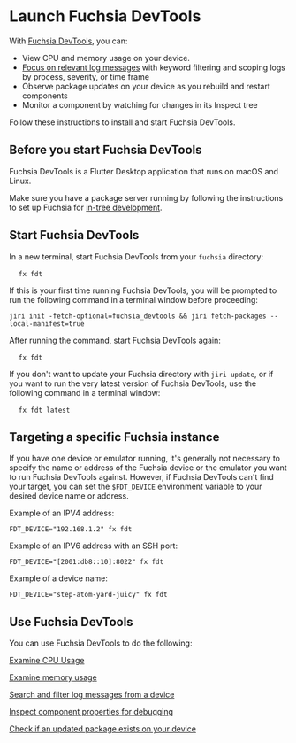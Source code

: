 # Launch Fuchsia DevTools

With [Fuchsia DevTools](/docs/concepts/monitoring/fuchsia-devtools.md), you can:

* View CPU and memory usage on your device.
* [Focus on relevant log messages](/docs/development/monitoring/devtools/devtools-logging.md) with keyword filtering
  and scoping logs by process, severity, or time frame
* Observe package updates on your device as you rebuild and restart components
* Monitor a component by watching for changes in its Inspect tree

Follow these instructions to install and start Fuchsia DevTools.

## Before you start Fuchsia DevTools

Fuchsia DevTools is a Flutter Desktop application that runs on macOS and Linux.

Make sure you have a package server running by following the
instructions to set up Fuchsia for
[in-tree development](/docs/get-started/README.md).

## Start Fuchsia DevTools

In a new terminal, start Fuchsia DevTools from your `fuchsia` directory:

<pre class="prettyprint">
  <code class="devsite-terminal">fx fdt</code>
</pre>

If this is your first time running Fuchsia DevTools,
you will be prompted to run the following command in a terminal window
before proceeding:

<pre class= "prettyprint"><code class="devsite-terminal">jiri init -fetch-optional=fuchsia_devtools && jiri fetch-packages --local-manifest=true</code></pre>

After running the command, start Fuchsia DevTools again:

<pre class="prettyprint">
  <code class="devsite-terminal">fx fdt</code>
</pre>

If you don't want to update your Fuchsia directory with `jiri update`, or if you
want to run the very latest version of Fuchsia DevTools, use the following
command in a terminal window:

<pre class="prettyprint">
  <code class="devsite-terminal">fx fdt latest</code>
</pre>

## Targeting a specific Fuchsia instance

If you have one device or emulator running, it's generally not necessary to
specify the name or address of the Fuchsia device or the emulator you want to
run Fuchsia DevTools against. However, if Fuchsia DevTools can't find your
target, you can set the `$FDT_DEVICE` environment variable to your desired
device name or address.

Example of an IPV4 address:

```
FDT_DEVICE="192.168.1.2" fx fdt
```

Example of an IPV6 address with an SSH port:

```
FDT_DEVICE="[2001:db8::10]:8022" fx fdt
```

Example of a device name:

```
FDT_DEVICE="step-atom-yard-juicy" fx fdt
```

## Use Fuchsia DevTools

You can use Fuchsia DevTools to do the following:

<p>
<a href="/docs/development/monitoring/devtools/devtools-cpu.md">Examine CPU Usage</a>
</p>
<p>
<a href="/docs/development/monitoring/devtools//devtools-memory.md">Examine memory usage</a>
</p>
<p>
<a href="/docs/development/monitoring/devtools/devtools-logging.md">Search and filter log messages from a device</a>
</p>
<p>
<a href="{/docs/development/monitoring/devtools/devtools-inspect.md">Inspect component properties for debugging</a>
</p>
<p>
<a href="/docs/development/monitoring/devtools/devtools-check-package.md">Check if an updated package exists on your device</a>
</p>

